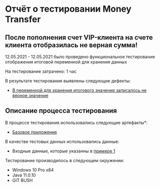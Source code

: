 # Отчёт о тестировании Money Transfer

## После пополнения счет VIP-клиента на счете клиента отобразилась не верная сумма!

12.05.2021 - 12.05.2021 было проведено функциональное тестирование отображения итоговой переменной для хранения данных

На тестирование затрачено: 1 час

В результате тестирования выявлены следующие дефекты:
* [В переменной для хранения итогового значения записалось не верное значение](https://github.com/VAGOgrigoryan/MoneyTransfer/issues/1#issue-890089321)

## Описание процесса тестирования

В процессе тестирования использовались следующие артефакты*:
* [Базовое приложение](https://github.com/netology-code/javaqa-code/blob/master/1.2_programming/variables/src/Main.java)


В качестве тестовых данных использовались данные:
* Входные данные, которые указанны в [примере 1](https://github.com/netology-code/javaqa-homeworks/tree/master/programming#%D0%BB%D0%B5%D0%B3%D0%B5%D0%BD%D0%B4%D0%B0)


Тестирование производилось в следующем окружении:
* Windows 10 Pro x64
* Java 11.0.10
* GIT BUSH